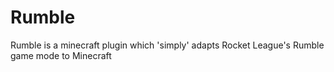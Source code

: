 # Rumble

Rumble is a minecraft plugin which 'simply' adapts Rocket League's Rumble game mode to Minecraft
